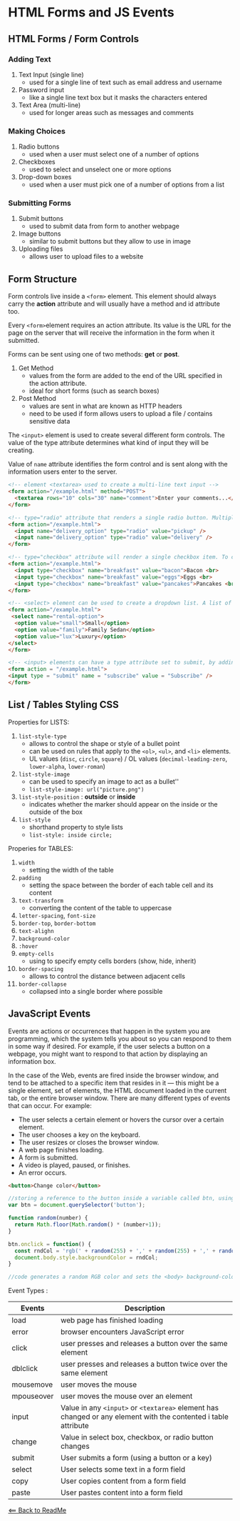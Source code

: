 # HTML Forms and JS Events

## HTML Forms / Form Controls

### Adding Text 

1. Text Input (single line)
    - used for a single line of text such as email address and username
2. Password input
    - like a single line text box but it masks the characters entered
3. Text Area (multi-line)
    - used for longer areas such as messages and comments

### Making Choices

1. Radio buttons
    - used when a user must select one of a number of options
2. Checkboxes
    - used to select and unselect one or more options
3. Drop-down boxes
    - used when a user must pick one of a number of options from a list 

### Submitting Forms
1. Submit buttons 
    - used to submit data from form to another webpage
2. Image buttons
    - similar to submit buttons but they allow to use in image
3. Uploading files
    - allows user to upload files to a website

## Form Structure 

Form controls live inside a `<form>` element. This element should always carry the **action** attribute and will usually have a method and id attribute too.  

Every `<form>`element requires an action attribute. Its value is the URL for the page on the server that will receive the information in the form when it submitted.  

Forms can be sent using one of two methods: **get** or **post**.

1. Get Method
    - values from the form are added to the end of the URL specified in the action attribute.
    - ideal for short forms (such as search boxes)
2. Post Method
    - values are sent in what are known as HTTP headers
    - need to be used if form allows users to upload a file / contains sensitive data

The `<input>` element is used to create several different form controls. The value of the type attribute determines what kind of input they will be creating.

Value of `name` attribute identifies the form control and is sent along with the information users enter to the server.

```html
<!-- element <textarea> used to create a multi-line text input -->
<form action="/example.html" method="POST">
  <textarea rows="10" cols="30" name="comment">Enter your comments...</textarea>
</form>

<!-- type="radio" attribute that renders a single radio button. Multiple radio buttons of a related topic are given the same name attribute value. Only a single option can be chosen from a group of radio buttons. -->
<form action="/example.html">
  <input name="delivery_option" type="radio" value="pickup" />
  <input name="delivery_option" type="radio" value="delivery" />
</form>

<!-- type="checkbox" attribute will render a single checkbox item. To create a group of checkboxes related to the same topic, they should all use the same name attribute. Since it’s a checkbox, multiple checkboxes can be selected for the same topic. -->
<form action="/example.html">
  <input type="checkbox" name="breakfast" value="bacon">Bacon <br>
  <input type="checkbox" name="breakfast" value="eggs">Eggs <br>
  <input type="checkbox" name="breakfast" value="pancakes">Pancakes <br>
</form>

<!-- <select> element can be used to create a dropdown list. A list of choices for the dropdown list can be created using one or more <option> elements. By default, only one <option> can be selected at a time. "multiple" attribuye allows users to select multiple options -->
<form action="/example.html">
 <select name="rental-option">
  <option value="small">Small</option>
  <option value="family">Family Sedan</option>
  <option value="lux">Luxury</option>
</select>
</form>

<!-- <input> elements can have a type attribute set to submit, by adding type="submit". With this attribute included, a submit button will be rendered and, by default, will submit the <form> and execute its action. -->
<form action = "/example.html">
<input type = "submit" name = "subscribe" value = "Subscribe" />
</form>
``` 

## List / Tables Styling CSS

Properties for LISTS:

1. `list-style-type`
    - allows to control the shape or style of a bullet point
    - can be used on rules that apply to the `<ol>`, `<ul>`, and `<li>` elements.
    - UL values (`disc`, `circle`, `square`) / OL values (`decimal-leading-zero`, `lower-alpha`, `lower-roman`)
2. `list-style-image`
    - can be used to specify an image to act as a bullet''
    - `list-style-image: url("picture.png")`
3. `list-style-position` : **outside** or **inside**
    - indicates whether the marker should appear on the inside or the outside of the box
4. `list-style`
    - shorthand property to style lists
    - `list-style: inside circle;`

Properies for TABLES:

1. `width`
    - setting the width of the table
2. `padding`
    - setting the space between the border of each table cell and its content
3. `text-transform`
    - converting the content of the table to uppercase
4. `letter-spacing`, `font-size`
5. `border-top`, `border-bottom`
6. `text-alighn` 
7. `background-color`
8. `:hover`
9. `empty-cells`
    - using to specify empty cells borders (show, hide, inherit)
10. `border-spacing`
    - allows to control the distance between adjacent cells
11. `border-collapse`
    - collapsed into a single border where possible

## JavaScript Events 

Events are actions or occurrences that happen in the system you are programming, which the system tells you about so you can respond to them in some way if desired. For example, if the user selects a button on a webpage, you might want to respond to that action by displaying an information box.  

In the case of the Web, events are fired inside the browser window, and tend to be attached to a specific item that resides in it — this might be a single element, set of elements, the HTML document loaded in the current tab, or the entire browser window. There are many different types of events that can occur. For example:

- The user selects a certain element or hovers the cursor over a certain element.
- The user chooses a key on the keyboard.
- The user resizes or closes the browser window.
- A web page finishes loading.
- A form is submitted.
- A video is played, paused, or finishes.
- An error occurs.

```html
<button>Change color</button>
``` 

```javascript
//storing a reference to the button inside a variable called btn, using the Document.querySelector() function. Defining a function that returns a random number. 
var btn = document.querySelector('button');

function random(number) {
  return Math.floor(Math.random() * (number+1));
}

btn.onclick = function() {
  const rndCol = 'rgb(' + random(255) + ',' + random(255) + ',' + random(255) + ')';
  document.body.style.backgroundColor = rndCol;
}

//code generates a random RGB color and sets the <body> background-color equal to it.
``` 
Event Types :

| Events  | Description  |
|---|---|
| load  | web page has finished loading  |
| error  | browser encounters JavaScript error  |
| click  | user presses and releases a button over the same element  |
| dblclick  | user presses and releases a button twice over the same element  |
| mousemove  | user moves the mouse  |
| mpouseover  | user moves the mouse over an element  |
| input  | Value in any `<input>` or `<textarea>` element has changed or any element with the contented i table attribute  |
| change  | Value in select box, checkbox, or radio button changes  |
| submit  | User submits a form (using a button or a key)  |
| select  | User selects some text in a form field  |
| copy  | User copies content from a form field  |
| paste  | User pastes content into a form field |
  
  
[<== Back to ReadMe](../README.md)